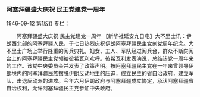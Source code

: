 ### 阿塞拜疆盛大庆祝  民主党建党一周年

1946-09-12
第1版()
专栏：

　　阿塞拜疆盛大庆祝
    民主党建党一周年
    【新华社延安九日电】大不里士讯：伊朗西北部的阿塞拜疆人民，于七日热烈庆祝伊朗阿塞拜疆民主党创党周年纪念。大不里士广场上举行隆重的阅兵典礼，妇女、工人、军队经过阅兵台，群众不断向阅台上的阿塞拜疆民主党领袖彼希瓦利欢呼。彼希瓦利发表演说，总结该党一周年来的工作。该党中央委员会并发表了政策声明。按阿塞拜疆民主党在一年来曾领导伊朗境内的阿塞拜疆民族摆脱伊朗反动地主的压迫，成立民主的省自治政府，建立军队，击退反动派的进攻。今年六月伊朗政府与阿塞拜疆成立协定，承认阿塞拜疆省自治权利，允许阿塞拜疆民主党参加中央政府。
